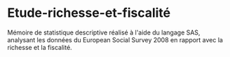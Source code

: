 # Etude-richesse-et-fiscalité

Mémoire de statistique descriptive réalisé à l'aide du langage SAS, analysant les données du European Social Survey 2008 en rapport avec la richesse et la fiscalité.
